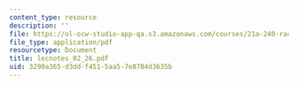 ```yaml
---
content_type: resource
description: ''
file: https://ol-ocw-studio-app-qa.s3.amazonaws.com/courses/21a-240-race-and-science-spring-2004/3290a365d3ddf4515aa57e8704d3635b_lecnotes_02_26.pdf
file_type: application/pdf
resourcetype: Document
title: lecnotes_02_26.pdf
uid: 3290a365-d3dd-f451-5aa5-7e8704d3635b
---
```

